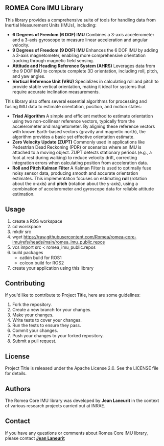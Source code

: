 ## ROMEA Core IMU Library

This library provides a comprehensive suite of tools for handling data from Inertial Measurement Units (IMUs), including:

- **6 Degrees of Freedom (6 DOF) IMU**
  Combines a 3-axis accelerometer and a 3-axis gyroscope to measure linear acceleration and angular velocity.
- **9 Degrees of Freedom (9 DOF) IMU**
  Enhances the 6 DOF IMU by adding a 3-axis magnetometer, enabling more comprehensive orientation tracking through magnetic field sensing.
- **Attitude and Heading Reference System (AHRS)**
  Leverages data from the 9 DOF IMU to compute complete 3D orientation, including roll, pitch, and yaw angles.
- **Vertical Reference Unit (VRU)**
  Specializes in calculating roll and pitch to provide stable vertical orientation, making it ideal for systems that require accurate inclination measurements.

This library also offers several essential algorithms for processing and  fusing IMU data to estimate orientation, position, and motion states:

- **Triad Algorithm**
  A simple and efficient method to estimate orientation using two  non-collinear reference vectors, typically from the accelerometer and  magnetometer. By aligning these reference vectors with known Earth-based vectors (gravity and magnetic north), the algorithm provides a basic  yet effective orientation estimate.
- **Zero Velocity Update (ZUPT)**
  Commonly used in applications like Pedestrian Dead Reckoning (PDR) or scenarios  where an IMU is attached to a moving object. ZUPT detects stationary  periods (e.g., a foot at rest during walking) to reduce velocity drift,  correcting integration errors when calculating position from  acceleration data.
- **Roll and Pitch Kalman Filter**
  A Kalman Filter is used to optimally fuse noisy sensor data, producing  smooth and accurate orientation estimates. This implementation focuses  on estimating **roll** (rotation about the x-axis) and **pitch** (rotation about the y-axis), using a combination of accelerometer and gyroscope data for reliable attitude estimation.

## **Usage**

1. create a ROS workspace
2. cd worskpace
3. mkdir src
4. wget https://raw.githubusercontent.com/Romea/romea-core-imu/refs/heads/main/romea_imu_public.repos
5. vcs import src < romea_imu_public.repos
6. build packages
   - catkin build for ROS1
   - colcon build for ROS2
7. create your application using this library

## **Contributing**

If you'd like to contribute to Project Title, here are some guidelines:

1. Fork the repository.
2. Create a new branch for your changes.
3. Make your changes.
4. Write tests to cover your changes.
5. Run the tests to ensure they pass.
6. Commit your changes.
7. Push your changes to your forked repository.
8. Submit a pull request.

## **License**

Project Title is released under the Apache License 2.0. See the LICENSE file for details.

## **Authors**

The Romea Core IMU library was developed by **Jean Laneurit** in the context of various research projects carried out at INRAE.

## **Contact**

If you have any questions or comments about Romea Core IMU library, please contact **[Jean Laneurit](mailto:jean.laneurit@inrae.fr)** 
